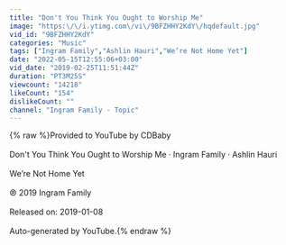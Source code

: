 ```yaml
---
title: "Don't You Think You Ought to Worship Me"
image: "https:\/\/i.ytimg.com\/vi\/9BFZHHY2KdY\/hqdefault.jpg"
vid_id: "9BFZHHY2KdY"
categories: "Music"
tags: ["Ingram Family","Ashlin Hauri","We’re Not Home Yet"]
date: "2022-05-15T12:55:06+03:00"
vid_date: "2019-02-25T11:51:44Z"
duration: "PT3M25S"
viewcount: "14218"
likeCount: "154"
dislikeCount: ""
channel: "Ingram Family - Topic"
---
```

{% raw %}Provided to YouTube by CDBaby<br /><br />Don't You Think You Ought to Worship Me · Ingram Family · Ashlin Hauri<br /><br />We’re Not Home Yet<br /><br />℗ 2019 Ingram Family<br /><br />Released on: 2019-01-08<br /><br />Auto-generated by YouTube.{% endraw %}
